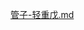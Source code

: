 
[管子-轻重戊.md](https://github.com/yasenstar/self_learning/blob/master/docs/%E7%AE%A1%E5%AD%90-%E8%BD%BB%E9%87%8D%E6%88%8A.md)
